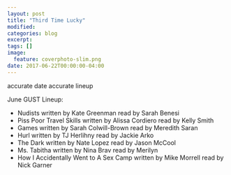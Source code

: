 ```yaml
---
layout: post
title: "Third Time Lucky"
modified:
categories: blog
excerpt:
tags: []
image:
  feature: coverphoto-slim.png
date: 2017-06-22T00:00:00-04:00
---
```


accurate date
accurate lineup

June GUST Lineup: 

* Nudists	written by Kate Greenman	read by Sarah Benesi
* Piss Poor Travel Skills		written by Alissa Cordiero	read by Kelly Smith
* Games	written by Sarah Colwill-Brown	read by Meredith Saran
* Hurl 	written by TJ Herlihny	read by Jackie Arko
* The Dark	written by Nate Lopez	read by Jason McCool
* Ms. Tabitha	 written by Nina Brav	read by Merilyn
* How I Accidentally Went to A Sex Camp	written by	Mike Morrell	read by Nick Garner
